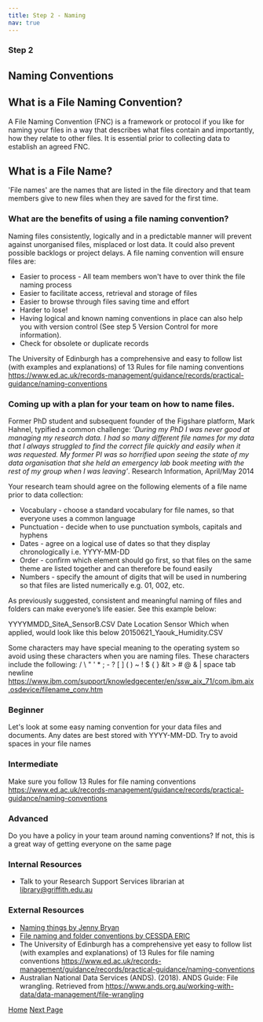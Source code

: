 ```yaml
---
title: Step 2 - Naming
nav: true
---
```


### Step 2
## Naming Conventions

## What is a File Naming Convention?

A File Naming Convention (FNC) is a framework or protocol if you like for naming your files in a way that describes what files contain and importantly, how they relate to other files. It is essential prior to collecting data to establish an agreed FNC.  

## What is a File Name? 
'File names' are the names that are listed in the file directory and that team members give to new files when they are saved for the first time.

### What are the benefits of using a file naming convention? 
Naming files consistently, logically and in a predictable manner will prevent against unorganised files, misplaced or lost data.  It could also prevent possible backlogs or project delays.  A file naming convention will ensure files are:

* Easier to process - All team members won't have to over think the file naming process 
* Easier to facilitate access, retrieval and storage of files
* Easier to browse through files saving time and effort 
* Harder to lose!
* Having logical and known naming conventions in place can also help you with version control (See step 5 Version Control for more information).
* Check for obsolete or duplicate records

The University of Edinburgh has a comprehensive and easy to follow list (with examples and explanations) of 13 Rules for file naming conventions  https://www.ed.ac.uk/records-management/guidance/records/practical-guidance/naming-conventions

### Coming up with a plan for your team on how to name files.
Former PhD student and subsequent founder of the Figshare platform, Mark Hahnel, typified a common challenge: *‘During my PhD I was never good at managing my research data. I had so many different file names for my data that I always struggled to find the correct file quickly and easily when it was requested. My former PI was so horrified upon seeing the state of my data organisation that she held an emergency lab book meeting with the rest of my group when l was leaving’*. 
Research Information, April/May 2014  

Your research team should agree on the following elements of a file name prior to data collection:
* Vocabulary - choose a standard vocabulary for file names, so that everyone uses a common language
* Punctuation - decide when to use punctuation symbols, capitals and hyphens
* Dates - agree on a logical use of dates so that they display chronologically i.e. YYYY-MM-DD
* Order - confirm which element should go first, so that files on the same theme are listed together and can therefore be found easily
* Numbers - specify the amount of digits that will be used in numbering so that files are listed numerically e.g. 01, 002, etc.

As previously suggested, consistent and meaningful naming of files and folders can make everyone’s life easier.  See this example below:

YYYYMMDD_SiteA_SensorB.CSV
Date  Location   Sensor
Which when applied, would look like this below
20150621_Yaouk_Humidity.CSV

Some characters may have special meaning to the operating system so avoid using these characters when you are naming files. These characters include the following: / \ " ' * ; - ? [ ] ( ) ~ ! $ { } &lt > # @ & | space tab newline https://www.ibm.com/support/knowledgecenter/en/ssw_aix_71/com.ibm.aix.osdevice/filename_conv.htm

### Beginner
Let's look at some easy naming convention for your data files and documents. 
Any dates are best stored with YYYY-MM-DD. 
Try to avoid spaces in your file names 

### Intermediate
Make sure you follow 13 Rules for file naming conventions  https://www.ed.ac.uk/records-management/guidance/records/practical-guidance/naming-conventions

### Advanced
Do you have a policy in your team around naming conventions? If not, this is a great way of getting everyone on the same page 


### Internal Resources
* Talk to your Research Support Services librarian at library@griffith.edu.au


### External Resources
* [Naming things by Jenny Bryan](https://speakerdeck.com/jennybc/how-to-name-files)
* [File naming and folder conventions by CESSDA ERIC](https://www.cessda.eu/Training/Training-Resources/Library/Data-Management-Expert-Guide/2.-Organise-Document/File-naming-and-folder-structure)
* The University of Edinburgh has a comprehensive yet easy to follow list (with examples and explanations) of 13 Rules for file naming conventions https://www.ed.ac.uk/records-management/guidance/records/practical-guidance/naming-conventions
* Australian National Data Services (ANDS). (2018). ANDS Guide: File wrangling. Retrieved from https://www.ands.org.au/working-with-data/data-management/file-wrangling 

[Home](https://guereslib.github.io/Reproducible-Research-Things/)  [Next Page](https://guereslib.github.io/Reproducible-Research-Things/Step3FolderStruct.html)
